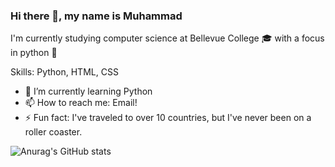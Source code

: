 ### Hi there 👋, my name is Muhammad

I'm currently studying computer science at Bellevue College 🎓 with a focus in python 🐍

Skills: Python, HTML, CSS
 
- 🌱 I’m currently learning Python 
- 📫 How to reach me: Email! 
- ⚡ Fun fact: I've traveled to over 10 countries, but I've never been on a roller coaster.



![Anurag's GitHub stats](https://github-readme-stats.vercel.app/api?username=MuhammadMannan&theme=github_dark&show_icons=true&align=center)
